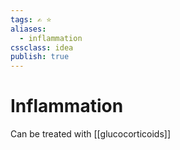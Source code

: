 ```yaml
---
tags: ✍️ ⭐️
aliases: 
  - inflammation
cssclass: idea
publish: true
---
```

# Inflammation
Can be treated with [[glucocorticoids]]
